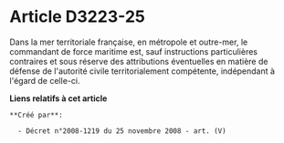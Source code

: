 # Article D3223-25

Dans la mer territoriale française, en métropole et outre-mer, le commandant de force maritime est, sauf instructions
particulières contraires et sous réserve des attributions éventuelles en matière de défense de l'autorité civile
territorialement compétente, indépendant à l'égard de celle-ci.

**Liens relatifs à cet article**

	**Créé par**:

	  - Décret n°2008-1219 du 25 novembre 2008 - art. (V)
